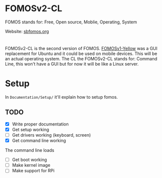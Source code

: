 # FOMOSv2-CL
FOMOS stands for: Free, Open source, Moblie, Operating, System

Website: [sbfomos.org](https://sbfomos.org/fomos)

#

FOMOSv2-CL is the second version of FOMOS.
[FOMOSv1-Yellow](https://github.com/NathanMcMillan54/FOMOSv1-Yellow) was a GUI replacement for Ubuntu and it could be used on mobile devices.
This will be an actual operating system. The CL the FOMOSv2-CL stands for: Command Line, this won't have a GUI but for now it will be like a Linux server.

# Setup
In ``Documentation/Setup/`` it'll explain how to setup fomos.


## TODO
- [x] Write proper documentation
- [x] Get setup working
- [ ] Get drivers working (keyboard, screen)
- [x] Get command line working

The command line loads

- [ ] Get boot working
- [ ] Make kernel image
- [ ] Make support for RPi